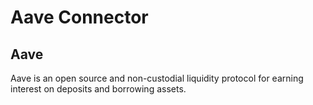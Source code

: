 # Aave Connector

## Aave
Aave is an open source and non-custodial liquidity protocol for earning interest on deposits and borrowing assets.
